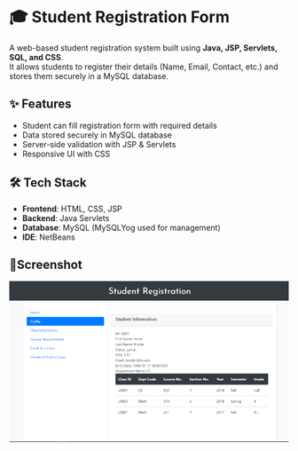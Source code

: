# 🎓 Student Registration Form

A web-based student registration system built using **Java, JSP, Servlets, SQL, and CSS**.  
It allows students to register their details (Name, Email, Contact, etc.) and stores them securely in a MySQL database.  

## ✨ Features
- Student can fill registration form with required details
- Data stored securely in MySQL database
- Server-side validation with JSP & Servlets
- Responsive UI with CSS

## 🛠 Tech Stack
- **Frontend**: HTML, CSS, JSP
- **Backend**: Java Servlets
- **Database**: MySQL (MySQLYog used for management)
- **IDE**: NetBeans

## 📸Screenshot
![Student Registration Form](https://github.com/ankitppatel07/Student_Reg_WebApp/raw/8c843f094b1fdbb6e6441635279525ea00ffe1ee/Screenshots/3.PNG)
